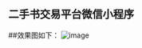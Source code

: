 ## 二手书交易平台微信小程序
##效果图如下：
 ![image](https://github.com/mindasiy/smallwx/raw/master/images-folder/psd.jpg)